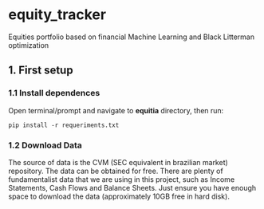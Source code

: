 # equity_tracker

Equities portfolio based on financial Machine Learning and Black Litterman optimization

## 1. First setup

### 1.1 Install dependences

Open terminal/prompt and navigate to **equitia** directory, then run:

`
pip install -r requeriments.txt
`

### 1.2 Download Data

The source of data is the CVM (SEC equivalent in brazilian market) repository. The data can be obtained for free.
There are plenty of fundamentalist data that we are using in this project, such as Income Statements, Cash Flows and Balance Sheets.
Just ensure you have enough space to download the data (approximately 10GB free in hard disk).



